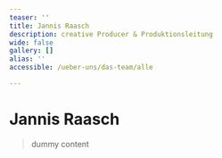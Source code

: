 ```yaml
---
teaser: ''
title: Jannis Raasch
description: creative Producer & Produktionsleitung
wide: false
gallery: []
alias: ''
accessible: /ueber-uns/das-team/alle

---
```


# Jannis Raasch

> dummy content
